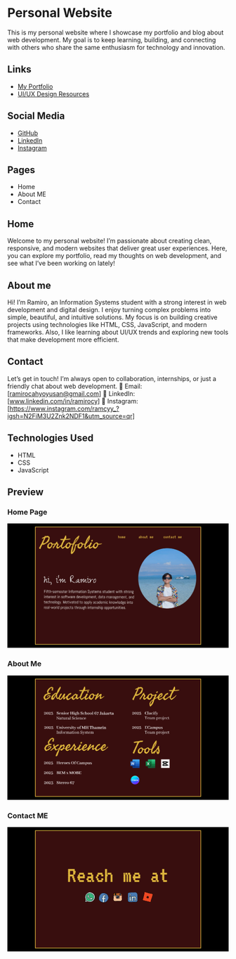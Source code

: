 # Personal Website

This is my personal website where I showcase my portfolio and blog about web development.
My goal is to keep learning, building, and connecting with others who share the same enthusiasm for technology and innovation.

## Links

- [My Portfolio](https://myportfolio.com)
- [UI/UX Design Resources](https://www.figma.com/proto/Dd8p7G37TJH981DMpL2Vft/PROJECT-PORTOFOLIO---RAMIRO-CY?node-id=2-2&p=f&t=AQjZ8jjvLuhiVPpH-1&scaling=min-zoom&content-scaling=fixed&page-id=0%3A1)

## Social Media

- [GitHub](https://github.com)
- [LinkedIn](https://linkedin.com)
- [Instagram](https://www.instagram.com/ramcyy_?igsh=N2FiM3U2Znk2NDF1&utm_source=qr)

## Pages

- Home
- About ME
- Contact

## Home

Welcome to my personal website! I’m passionate about creating clean, responsive, and modern websites that deliver great user experiences.
Here, you can explore my portfolio, read my thoughts on web development, and see what I’ve been working on lately!

## About me

Hi! I’m Ramiro, an Information Systems student with a strong interest in web development and digital design. I enjoy turning complex problems into simple, beautiful, and intuitive solutions. My focus is on building creative projects using technologies like HTML, CSS, JavaScript, and modern frameworks. Also, I like learning about UI/UX trends and exploring new tools that make development more efficient.

## Contact

Let’s get in touch! I’m always open to collaboration, internships, or just a friendly chat about web development.
📧 Email: [ramirocahyoyusan@gmail.com]
💼 LinkedIn: [www.linkedin.com/in/ramirocy]
📸 Instagram: [https://www.instagram.com/ramcyy_?igsh=N2FiM3U2Znk2NDF1&utm_source=qr]

## Technologies Used

- HTML
- CSS
- JavaScript

## Preview

### Home Page

![Home Preview](./assets/home.png)

### About Me

![About Me Preview](./assets/aboutme.png)

### Contact ME

![Contact Me Preview](./assets/contact.png)
